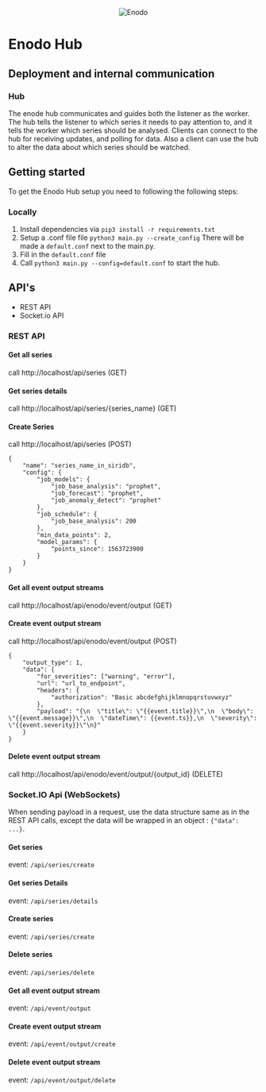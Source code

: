
<p align="center"><img src="https://github.com/transceptor-technology/siridb-enodo-hub/raw/development/assets/logo_full.png" alt="Enodo"></p>

# Enodo Hub



## Deployment and internal communication

### Hub

The enode hub communicates and guides both the listener as the worker. The hub tells the listener to which series it needs to pay attention to, and it tells the worker which series should be analysed.
Clients can connect to the hub for receiving updates, and polling for data. Also a client can use the hub to alter the data about which series should be watched.


## Getting started

To get the Enodo Hub setup you need to following the following steps:

### Locally

1. Install dependencies via `pip3 install -r requirements.txt`
2. Setup a .conf file file `python3 main.py --create_config` There will be made a `default.conf` next to the main.py.
3. Fill in the `default.conf` file
4. Call `python3 main.py --config=default.conf` to start the hub.

## API's

-   REST API
-   Socket.io API

### REST API

#### Get all series
call http://localhost/api/series (GET)

#### Get series details
call http://localhost/api/series/{series_name} (GET)

#### Create Series
call http://localhost/api/series (POST)
```
{
	"name": "series_name_in_siridb",
	"config": {
		"job_models": {
			"job_base_analysis": "prophet",
			"job_forecast": "prophet",
			"job_anomaly_detect": "prophet"
		},
		"job_schedule": {
			"job_base_analysis": 200
		},
		"min_data_points": 2,
		"model_params": {
			"points_since": 1563723900
		}
	}
}
```

#### Get all event output streams
call http://localhost/api/enodo/event/output (GET)

#### Create event output stream
call http://localhost/api/enodo/event/output (POST)
```
{
	"output_type": 1,
	"data": {
		"for_severities": ["warning", "error"],
		"url": "url_to_endpoint",
		"headers": {
			"authorization": "Basic abcdefghijklmnopqrstuvwxyz"
		},
		"payload": "{\n  \"title\": \"{{event.title}}\",\n  \"body\": \"{{event.message}}\",\n  \"dateTime\": {{event.ts}},\n  \"severity\": \"{{event.severity}}\"\n}"
	}
}
```

#### Delete event output stream
call http://localhost/api/enodo/event/output/{output_id} (DELETE)


### Socket.IO Api (WebSockets)

When sending payload in a request, use the data structure same as in the REST API calls, except the data will be wrapped in an object : `{"data": ...}`.

#### Get series
event: `/api/series/create`

#### Get series Details
event: `/api/series/details`

#### Create series
event: `/api/series/create`

#### Delete series
event: `/api/series/delete`

#### Get all event output stream
event: `/api/event/output`

#### Create event output stream
event: `/api/event/output/create`

#### Delete event output stream
event: `/api/event/output/delete`
